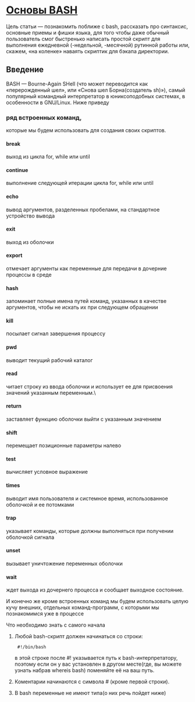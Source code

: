 # [Основы BASH](https://studylinux.ru/osnovy-bash.html)

Цель  статьи — познакомить поближе  с bash, рассказать про синтаксис, основные приемы и фишки языка, для того чтобы даже обычный пользователь смог быстренько написать простой скрипт для выполнения ежедневной (-недельной, -месячной) рутинной работы или, скажем, «на коленке» наваять скриптик для бэкапа директории.

## Введение
BASH — Bourne-Again SHell (что может переводится как «перерожденный шел», или «Снова шел Борна(создатель sh)»), самый популярный командный интерпретатор в юниксоподобных системах, в особенности в GNU/Linux. Ниже приведу 
### ряд встроенных команд,
которые мы будем использовать для создания своих скриптов.

####  break 
выход из цикла for, while или until
####  continue 
выполнение следующей итерации цикла for, while или until
####  echo 
вывод аргументов, разделенных пробелами, на стандартное устройство вывода
####  exit 
выход из оболочки
####  export 
отмечает аргументы как переменные для передачи в дочерние процессы в среде
####  hash 
запоминает полные имена путей команд, указанных в качестве аргументов, чтобы не искать их при следующем обращении
####  kill
посылает сигнал завершения процессу
####  pwd 
выводит текущий рабочий каталог
####  read 
читает строку из ввода оболочки и использует ее для присвоения значений указанным переменным.\
####  return 
заставляет функцию оболочки выйти с указанным значением
####  shift 
перемещает позиционные параметры налево
####  test 
вычисляет условное выражение
####  times 
выводит имя пользователя и системное время, использованное оболочкой и ее потомками
####  trap 
указывает команды, которые должны выполняться при получении оболочкой сигнала
####  unset
вызывает уничтожение переменных оболочки
####  wait
ждет выхода из дочернего процесса и сообщает выходное состояние.

И конечно же кроме встроенных команд мы будем использовать целую кучу внешних, отдельных команд-программ, с которыми мы познакомимся уже в процессе

Что необходимо знать с самого начала
1. Любой bash-скрипт должен начинаться со строки:

        #!/bin/bash

    в этой строке после #! указывается путь к bash-интерпретатору, поэтому если он у вас установлен в другом месте(где, вы можете узнать набрав whereis bash) поменяйте её на ваш путь.

2. Коментарии начинаются с символа # (кроме первой строки).
3. В bash переменные не имеют типа(о них речь пойдет ниже)